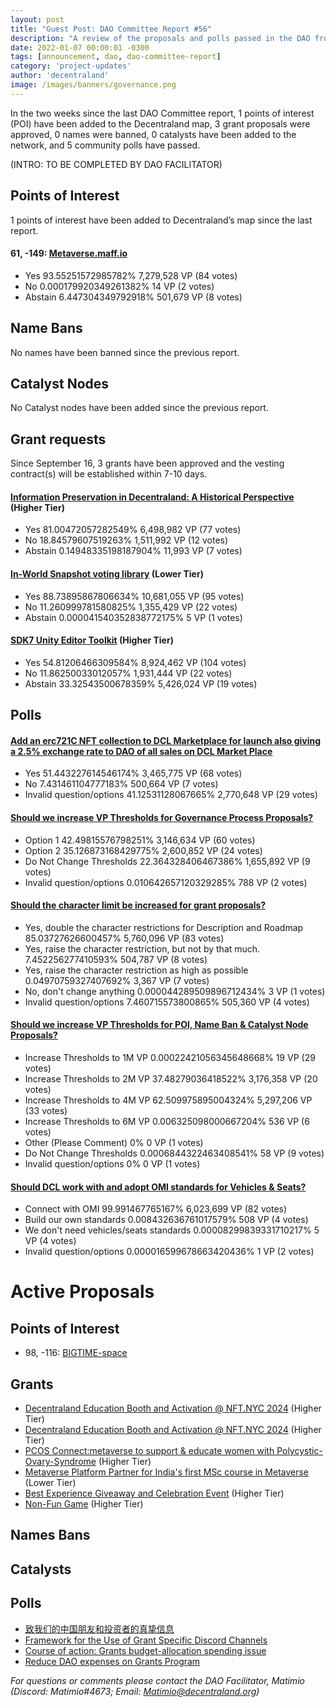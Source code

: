 ```yaml
---
layout: post
title: "Guest Post: DAO Committee Report #56"
description: "A review of the proposals and polls passed in the DAO from September 16 through September 30".
date: 2022-01-07 00:00:01 -0300
tags: [announcement, dao, dao-committee-report]
category: 'project-updates'
author: 'decentraland'
image: /images/banners/governance.png
---
```


In the two weeks since the last DAO Committee report, 1 points of interest (POI) have been added to the Decentraland map, 3 grant proposals were approved, 0 names were banned, 0 catalysts have been added to the network, and 5 community polls have passed.

(INTRO: TO BE COMPLETED BY DAO FACILITATOR)

## Points of Interest
1 points of interest have been added to Decentraland’s map since the last report.


#### 61, -149: [Metaverse.maff.io](https://governance.decentraland.org/proposal/?id=b6b097a0-570a-11ee-9d11-698f2d12cd46)

* Yes 93.55251572985782% 7,279,528 VP (84 votes)
* No 0.000179920349261382% 14 VP (2 votes)
* Abstain 6.447304349792918% 501,679 VP (8 votes)


## Name Bans

No names have been banned since the previous report.

## Catalyst Nodes
No Catalyst nodes have been added since the previous report.


## Grant requests
Since September 16, 3 grants have been approved and the vesting contract(s) will be established within 7-10 days.


#### [Information Preservation in Decentraland: A Historical Perspective](https://governance.decentraland.org/proposal/?id=1740a740-4db0-11ee-beb5-696f9c967b67) (Higher Tier)

* Yes 81.00472057282549% 6,498,982 VP (77 votes)
* No 18.84579607519263% 1,511,992 VP (12 votes)
* Abstain 0.14948335198187904% 11,993 VP (7 votes)


#### [In-World Snapshot voting library](https://governance.decentraland.org/proposal/?id=c96c3830-4d4c-11ee-beb5-696f9c967b67) (Lower Tier)

* Yes 88.73895867806634% 10,681,055 VP (95 votes)
* No 11.260999781580825% 1,355,429 VP (22 votes)
* Abstain 0.000041540352838772175% 5 VP (1 votes)


#### [SDK7 Unity Editor Toolkit](https://governance.decentraland.org/proposal/?id=122c02b0-4b38-11ee-8dc1-47e81c0c49b1) (Higher Tier)

* Yes 54.81206466309584% 8,924,462 VP (104 votes)
* No 11.86250033012057% 1,931,444 VP (22 votes)
* Abstain 33.32543500678359% 5,426,024 VP (19 votes)


## Polls

#### [Add an erc721C NFT collection to DCL Marketplace for launch also giving a 2.5% exchange rate to DAO of all sales on DCL Market Place](https://governance.decentraland.org/proposal/?id=96223140-5572-11ee-9f04-6f45955e15fe)

* Yes  51.443227614546174% 3,465,775 VP (68 votes)
* No 7.431461104777183% 500,664 VP (7 votes)
* Invalid question/options 41.12531128067665% 2,770,648 VP (29 votes)


#### [Should we increase VP Thresholds for Governance Process Proposals?](https://governance.decentraland.org/proposal/?id=21a0f560-5552-11ee-9f04-6f45955e15fe)

* Option 1 42.49815576798251% 3,146,634 VP (60 votes)
* Option 2 35.126873168429775% 2,600,852 VP (24 votes)
* Do Not Change Thresholds 22.364328406467386% 1,655,892 VP (9 votes)
* Invalid question/options 0.010642657120329285% 788 VP (2 votes)


#### [Should the character limit be increased for grant proposals?](https://governance.decentraland.org/proposal/?id=7dfe8650-54f4-11ee-9f04-6f45955e15fe)

* Yes, double the character restrictions for Description and Roadmap 85.03727626600457% 5,760,096 VP (83 votes)
* Yes, raise the character restriction, but not by that much. 7.452256277410593% 504,787 VP (8 votes)
* Yes, raise the character restriction as high as possible 0.04970759327407692% 3,367 VP (7 votes)
* No, don&#39;t change anything 0.000044289509896712434% 3 VP (1 votes)
* Invalid question/options 7.460715573800865% 505,360 VP (4 votes)


#### [Should we increase VP Thresholds for POI, Name Ban &amp; Catalyst Node Proposals?](https://governance.decentraland.org/proposal/?id=88d94370-5144-11ee-a817-7dc33a6da5df)

* Increase Thresholds to 1M VP 0.00022421056345648668% 19 VP (29 votes)
* Increase Thresholds to 2M VP 37.48279036418522% 3,176,358 VP (20 votes)
* Increase Thresholds to 4M VP 62.509975895004324% 5,297,206 VP (33 votes)
* Increase Thresholds to 6M VP 0.006325098000667204% 536 VP (6 votes)
* Other (Please Comment) 0% 0 VP (1 votes)
* Do Not Change Thresholds 0.0006844322463408541% 58 VP (9 votes)
* Invalid question/options 0% 0 VP (1 votes)


#### [Should DCL work with and adopt OMI standards for Vehicles &amp; Seats?](https://governance.decentraland.org/proposal/?id=40a4fcd0-50f8-11ee-9f62-6f6b8dcdef9a)

* Connect with OMI 99.991467765167% 6,023,699 VP (82 votes)
* Build our own standards 0.008432636761017579% 508 VP (4 votes)
* We don&#39;t need vehicles/seats standards 0.00008299839331710217% 5 VP (4 votes)
* Invalid question/options 0.000016599678663420436% 1 VP (2 votes)



# Active Proposals

## Points of Interest

* 98, -116: [BIGTIME-space](https://governance.decentraland.org/proposal/?id=953eb1d0-5ad2-11ee-bb9c-d17d31c9a226)

## Grants

* [Decentraland Education Booth and Activation @ NFT.NYC 2024](https://governance.decentraland.org/proposal/?id=2de81760-587f-11ee-a5cc-3955d256c410) (Higher Tier)
* [Decentraland Education Booth and Activation @ NFT.NYC 2024](https://governance.decentraland.org/proposal/?id=68f6ae50-587c-11ee-a5cc-3955d256c410) (Higher Tier)
* [PCOS Connect:metaverse to support &amp; educate women with Polycystic-Ovary-Syndrome](https://governance.decentraland.org/proposal/?id=0958a370-579d-11ee-928e-f3cf6b63fb15) (Higher Tier)
* [ Metaverse Platform Partner for India&#39;s first MSc course in  Metaverse](https://governance.decentraland.org/proposal/?id=8cec1b40-56e4-11ee-a316-f7cb33d268e0) (Lower Tier)
* [Best Experience Giveaway and Celebration Event](https://governance.decentraland.org/proposal/?id=847fd5c0-5665-11ee-a204-6d32ab6b9ff8) (Higher Tier)
* [Non-Fun Game](https://governance.decentraland.org/proposal/?id=5ee57fa0-5411-11ee-8d75-11de56ef5013) (Higher Tier)

## Names Bans


## Catalysts


## Polls

* [致我们的中国朋友和投资者的真挚信息](https://governance.decentraland.org/proposal/?id=03f34330-5cee-11ee-a299-75d9a81a786c)
* [Framework for the Use of Grant Specific Discord Channels](https://governance.decentraland.org/proposal/?id=8f11a9f0-5a7f-11ee-bb9c-d17d31c9a226)
* [Course of action: Grants budget-allocation spending issue](https://governance.decentraland.org/proposal/?id=3f15ca70-5981-11ee-b4bc-8bf7c008c0e1)
* [Reduce DAO expenses on Grants Program ](https://governance.decentraland.org/proposal/?id=4cde2890-5969-11ee-b4bc-8bf7c008c0e1)

*For questions or comments please contact the DAO Facilitator, Matimio (Discord: Matimio#4673; Email: [Matimio@decentraland.org](mailto:Matimio@decentraland.org))*